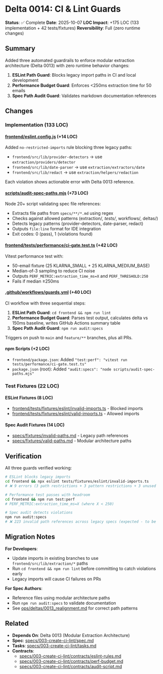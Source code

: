 # Delta 0014: CI & Lint Guards

**Status**: ✅ Complete
**Date**: 2025-10-07
**LOC Impact**: +175 LOC (133 implementation + 42 tests/fixtures)
**Reversibility**: Full (zero runtime changes)

## Summary

Added three automated guardrails to enforce modular extraction architecture (Delta 0013) with zero runtime behavior changes:

1. **ESLint Path Guard**: Blocks legacy import paths in CI and local development
2. **Performance Budget Guard**: Enforces <250ms extraction time for 50 emails
3. **Spec Path Audit Guard**: Validates markdown documentation references

## Changes

### Implementation (133 LOC)

#### [frontend/eslint.config.js](../../frontend/eslint.config.js) (+14 LOC)
Added `no-restricted-imports` rule blocking three legacy paths:
- `frontend/src/lib/provider-detectors` → use `extraction/providers/detector`
- `frontend/src/lib/date-parser` → use `extraction/extractors/date`
- `frontend/src/lib/redact` → use `extraction/helpers/redaction`

Each violation shows actionable error with Delta 0013 reference.

#### [scripts/audit-spec-paths.mjs](../../scripts/audit-spec-paths.mjs) (+73 LOC)
Node 20+ script validating spec file references:
- Extracts file paths from `specs/**/*.md` using regex
- Checks against allowed patterns (extraction/*, tests/*, workflows/, deltas/)
- Detects legacy patterns (provider-detectors, date-parser, redact)
- Outputs `file:line` format for IDE integration
- Exit codes: 0 (pass), 1 (violations found)

#### [frontend/tests/performance/ci-gate.test.ts](../../frontend/tests/performance/ci-gate.test.ts) (+42 LOC)
Vitest performance test with:
- 50-email fixture (25 KLARNA_SMALL + 25 KLARNA_MEDIUM_BASE)
- Median-of-3 sampling to reduce CI noise
- Outputs `PERF_METRIC:extraction_time_ms=X` and `PERF_THRESHOLD:250`
- Fails if median ≥250ms

#### [.github/workflows/guards.yml](../../.github/workflows/guards.yml) (+40 LOC)
CI workflow with three sequential steps:
1. **ESLint Path Guard**: `cd frontend && npm run lint`
2. **Performance Budget Guard**: Parses test output, calculates delta vs 150ms baseline, writes GitHub Actions summary table
3. **Spec Path Audit Guard**: `npm run audit:specs`

Triggers on push to `main` and `feature/**` branches, plus all PRs.

#### npm Scripts (+2 LOC)
- `frontend/package.json`: Added `"test:perf": "vitest run tests/performance/ci-gate.test.ts"`
- `package.json` (root): Added `"audit:specs": "node scripts/audit-spec-paths.mjs"`

### Test Fixtures (22 LOC)

#### ESLint Fixtures (8 LOC)
- [frontend/tests/fixtures/eslint/invalid-imports.ts](../../frontend/tests/fixtures/eslint/invalid-imports.ts) - Blocked imports
- [frontend/tests/fixtures/eslint/valid-imports.ts](../../frontend/tests/fixtures/eslint/valid-imports.ts) - Allowed imports

#### Spec Audit Fixtures (14 LOC)
- [specs/fixtures/invalid-paths.md](../../specs/fixtures/invalid-paths.md) - Legacy path references
- [specs/fixtures/valid-paths.md](../../specs/fixtures/valid-paths.md) - Modular architecture paths

## Verification

All three guards verified working:

```bash
# ESLint blocks legacy imports
cd frontend && npx eslint tests/fixtures/eslint/invalid-imports.ts
# ❌ 9 errors (3 path restrictions + 3 pattern restrictions + 3 unused vars)

# Performance test passes with headroom
cd frontend && npm run test:perf
# PERF_METRIC:extraction_time_ms=X (where X < 250)

# Spec audit detects violations
npm run audit:specs
# ❌ 223 invalid path references across legacy specs (expected - to be cleaned up in future delta)
```

## Migration Notes

**For Developers**:
- Update imports in existing branches to use `frontend/src/lib/extraction/*` paths
- Run `cd frontend && npm run lint` before committing to catch violations early
- Legacy imports will cause CI failures on PRs

**For Spec Authors**:
- Reference files using modular architecture paths
- Run `npm run audit:specs` to validate documentation
- See [ops/deltas/0013_realignment.md](./0013_realignment.md) for correct path patterns

## Related

- **Depends On**: Delta 0013 (Modular Extraction Architecture)
- **Spec**: [specs/003-create-ci-lint/spec.md](../../specs/003-create-ci-lint/spec.md)
- **Tasks**: [specs/003-create-ci-lint/tasks.md](../../specs/003-create-ci-lint/tasks.md)
- **Contracts**:
  - [specs/003-create-ci-lint/contracts/eslint-rules.md](../../specs/003-create-ci-lint/contracts/eslint-rules.md)
  - [specs/003-create-ci-lint/contracts/perf-budget.md](../../specs/003-create-ci-lint/contracts/perf-budget.md)
  - [specs/003-create-ci-lint/contracts/audit-script.md](../../specs/003-create-ci-lint/contracts/audit-script.md)
